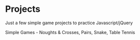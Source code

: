 # Projects

Just a few simple game projects to practice Javascript/jQuery

Simple Games - Noughts & Crosses, Pairs, Snake, Table Tennis
